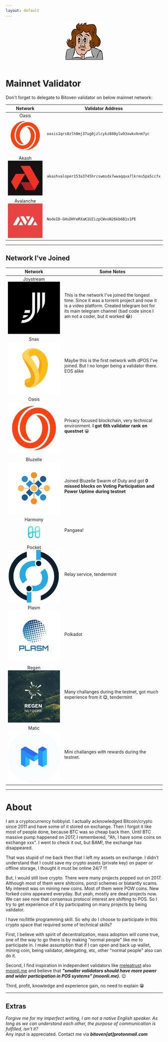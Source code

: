 ```yaml
---
layout: default
---
```


 <center> <img src="./assets/img/beethoven.png" /> </center>
 <br>

# Mainnet Validator

Don't forget to delegate to Bitoven validator on below mainnet network:

| <center>Network   </center>      | <center>Validator Address </center> |
|:-------------|:------|
| <center>Oasis<br> <img class="imgpost" src="./assets/img/oasis.jpg" /> </center>| `oasis1qrs8zlh0mj37ug0jzlcykz808ylw93xwkvknm7yc` |
| <center>Akash<br> <img class="imgpost" src="./assets/img/akash.jpg" /> </center>| `akashvaloper153a3745hrcswmsdx7wwaqqva7lkreu5pa5ccfx` |
| <center>Avalanche<br> <img class="imgpost" src="./assets/img/ava.png" /> </center>| `NodeID-GHsDHYeRXaK1UZizpCWvoN26kb6B1s1PE` |

* * *

## Network I've Joined

| <center>Network   </center>      | <center>Some Notes </center> |
|:-------------|:------|
| <center>Joystream<br> <img class="imgpost" src="./assets/img/joystream.png" /> </center>| This is the network I've joined the longest time. Since it was a torrent project and now it is a video platform. Created telegram bot for its main telegram channel (bad code since I am not a coder, but it worked 😂) |
| <center>Snax<br> <img class="imgpost" src="./assets/img/snax.png" /> </center>| Maybe this is the first network with dPOS I've joined. But I no longer being a validator there. EOS alike |
| <center>Oasis<br> <img class="imgpost" src="./assets/img/oasis.jpg" /> </center>| Privacy focused blockchain, very technical environment. **I got 6th validator rank on questnet** 😀 |
| <center>Bluzelle<br> <img class="imgpost" src="./assets/img/Bluzelle.jpg" /> </center>| Joined Bluzelle Swarm of Duty and got **0 missed blocks on Voting Participation and Power Uptime during testnet** |
| <center>Harmony<br> <img class="imgpost" src="./assets/img/one.png" /> </center>| Pangaea! |
| <center>Pocket<br> <img class="imgpost" src="./assets/img/pokt.jpg" /> </center>| Relay service, tendermint |
| <center>Plasm<br> <img class="imgpost" src="./assets/img/plasm.jpg" /> </center>| Polkadot |
| <center>Regen<br> <img class="imgpost" src="./assets/img/regen.jpg" /> </center>| Many challanges during the testnet, got much experience from it :yum:, tendermint |
| <center>Matic<br> <img class="imgpost" src="./assets/img/matic.jpg" /> </center>| Mini challanges with rewards during the testnet. |

* * *

# About

I am a cryptocurrency hobbyist. I actually acknowledged Bitcoin/crypto since 2011 and have some of it stored on exchange. Then I forgot it like most of people done, because BTC was so cheap back then. Until BTC massive pump happened on 2017, I remembered, "Ah, I have some coins on exchange xxx". I went to check it out, but BAM!, the exchange has disappeared. 

That was stupid of me back then that I left my assets on exchange. I didn't understand that I could save my crypto assets (private key) on paper or offline storage, I thought it must be online 24/7 !!!

But, I would still love crypto. There were many projects popped out on 2017. Although most of them were shitcoins, ponzi schemes or blatantly scams. My interest was on mining new coins. Most of them were POW coins. New forked coins appeared everyday. But yeah, mostly are dead projects now. We can see now that consensus protocol interest are shifting to POS. So I try to get experience of it by participating on many projects by being validator.

I have no/little programming skill. So why do I choose to participate in this crypto space that required some of technical skills?

First, I believe with spirit of decentralization, mass adoption will come true, one of the way to go there is by making "normal people" like me to participate in. I make assumption that if I can open and back up wallet, mining coin, being validator, delegating, etc, other "normal people" also can do it.

Second, I find inspiration in independent validators like [meleatrust](https://meleatrust.com/) also [moonli.me](https://moonli.me/) and believe that ***"smaller validators should have more power and wider participation in POS systems" (moonli.me).*** :wink: 

Third, profit, knowledge and experience gain, no need to explain :grin:

* * *

## Extras

_Forgive me for my imperfect writing, I am not a native English speaker. As long as we can understand each other, the purpose of communication is fulfilled, isn't it?_ <br>
Any input is appreciated. Contact me via **_bitoven[at]protonmail.com_**
